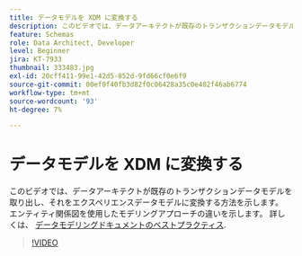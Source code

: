 ```yaml
---
title: データモデルを XDM に変換する
description: このビデオでは、データアーキテクトが既存のトランザクションデータモデルを取り出し、それをエクスペリエンスデータモデルに変換する方法を示します。 エンティティ関係図を使用したモデリングアプローチの違いを示します。
feature: Schemas
role: Data Architect, Developer
level: Beginner
jira: KT-7933
thumbnail: 333483.jpg
exl-id: 20cff411-99e1-42d5-852d-9fd66cf0e6f9
source-git-commit: 00ef0f40fb3d82f0c06428a35c0e402f46ab6774
workflow-type: tm+mt
source-wordcount: '93'
ht-degree: 7%

---
```


# データモデルを XDM に変換する

このビデオでは、データアーキテクトが既存のトランザクションデータモデルを取り出し、それをエクスペリエンスデータモデルに変換する方法を示します。 エンティティ関係図を使用したモデリングアプローチの違いを示します。 詳しくは、 [データモデリングドキュメントのベストプラクティス](https://experienceleague.adobe.com/docs/experience-platform/xdm/schema/best-practices.html?lang=ja).

>[!VIDEO](https://video.tv.adobe.com/v/333483?learn=on)
